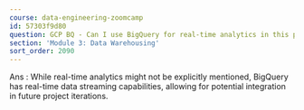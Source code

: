 ```yaml
---
course: data-engineering-zoomcamp
id: 57303f9d80
question: GCP BQ - Can I use BigQuery for real-time analytics in this project?
section: 'Module 3: Data Warehousing'
sort_order: 2090
---
```


Ans :  While real-time analytics might not be explicitly mentioned, BigQuery has real-time data streaming capabilities, allowing for potential integration in future project iterations.

